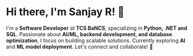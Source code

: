 # Hi there, I'm Sanjay R! 👋

I'm a **Software Developer** at **TCS BaNCS**, specializing in **Python, .NET and SQL**. Passionate about **AI/ML, backend development, and database optimization**, I focus on building scalable solutions. Currently exploring **AI** and **ML model deployment**. Let's connect and collaborate! 🚀
